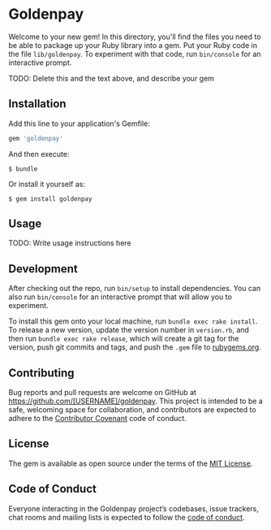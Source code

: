 # Goldenpay

Welcome to your new gem! In this directory, you'll find the files you need to be able to package up your Ruby library into a gem. Put your Ruby code in the file `lib/goldenpay`. To experiment with that code, run `bin/console` for an interactive prompt.

TODO: Delete this and the text above, and describe your gem

## Installation

Add this line to your application's Gemfile:

```ruby
gem 'goldenpay'
```

And then execute:

    $ bundle

Or install it yourself as:

    $ gem install goldenpay

## Usage

TODO: Write usage instructions here

## Development

After checking out the repo, run `bin/setup` to install dependencies. You can also run `bin/console` for an interactive prompt that will allow you to experiment.

To install this gem onto your local machine, run `bundle exec rake install`. To release a new version, update the version number in `version.rb`, and then run `bundle exec rake release`, which will create a git tag for the version, push git commits and tags, and push the `.gem` file to [rubygems.org](https://rubygems.org).

## Contributing

Bug reports and pull requests are welcome on GitHub at https://github.com/[USERNAME]/goldenpay. This project is intended to be a safe, welcoming space for collaboration, and contributors are expected to adhere to the [Contributor Covenant](http://contributor-covenant.org) code of conduct.

## License

The gem is available as open source under the terms of the [MIT License](http://opensource.org/licenses/MIT).

## Code of Conduct

Everyone interacting in the Goldenpay project’s codebases, issue trackers, chat rooms and mailing lists is expected to follow the [code of conduct](https://github.com/[USERNAME]/goldenpay/blob/master/CODE_OF_CONDUCT.md).
